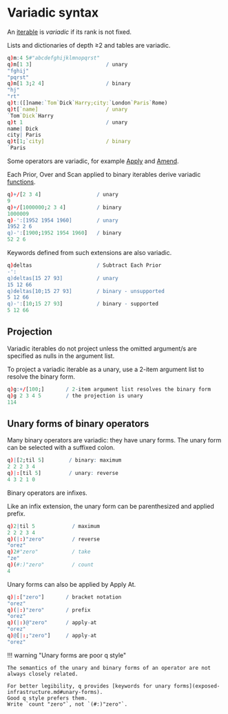 # Variadic syntax




An [iterable](glossary.md#iterable) is _variadic_ if its rank is not fixed.

Lists and dictionaries of depth ≥2 and tables are variadic.

```q
q)m:4 5#"abcdefghijklmnopqrst"
q)m[1 3]                        / unary
"fghij"
"pqrst"
q)m[1 3;2 4]                    / binary
"hj"
"rt"
q)t:([]name:`Tom`Dick`Harry;city:`London`Paris`Rome)
q)t[`name]                      / unary
`Tom`Dick`Harry
q)t 1                           / unary
name| Dick
city| Paris
q)t[1;`city]                    / binary
`Paris
```

Some operators are variadic, for example [Apply](../ref/apply.md) and [Amend](../ref/amend.md).

Each Prior, Over and Scan applied to binary iterables derive variadic [functions](../ref/iterators.md).

```q
q)+/[2 3 4]                  / unary
9
q)+/[1000000;2 3 4]          / binary
1000009
q)-':[1952 1954 1960]        / unary
1952 2 6
q)-':[1900;1952 1954 1960]   / binary
52 2 6
```

Keywords defined from such extensions are also variadic.

```q
q)deltas                     / Subtract Each Prior
-':
q)deltas[15 27 93]           / unary
15 12 66
q)deltas[10;15 27 93]        / binary - unsupported
5 12 66
q)-':[10;15 27 93]           / binary - supported
5 12 66
```


## Projection

Variadic iterables do not project unless the omitted argument/s are specified as nulls in the argument list.

To project a variadic iterable as a unary, use a 2-item argument list to resolve the binary form.

```q
q)g:+/[100;]       / 2-item argument list resolves the binary form
q)g 2 3 4 5        / the projection is unary
114
```


## Unary forms of binary operators

Many binary operators are variadic: they have unary forms.
The unary form can be selected with a suffixed colon.

```q
q)|[2;til 5]        / binary: maximum
2 2 2 3 4
q)|:[til 5]         / unary: reverse
4 3 2 1 0
```

Binary operators are infixes.

Like an infix extension, the unary form can be parenthesized and applied prefix.

```q
q)2|til 5            / maximum
2 2 2 3 4
q)(|:)"zero"         / reverse
"orez"
q)2#"zero"           / take
"ze"
q)(#:)"zero"         / count
4
```

Unary forms can also be applied by Apply At.

```q
q)|:["zero"]       / bracket notation
"orez"
q)(|:)"zero"       / prefix
"orez"
q)(|:)@"zero"      / apply-at
"orez"
q)@[|:;"zero"]     / apply-at
"orez"
```

!!! warning "Unary forms are poor q style"

    The semantics of the unary and binary forms of an operator are not always closely related. 

    For better legibility, q provides [keywords for unary forms](exposed-infrastructure.md#unary-forms).
    Good q style prefers them. 
    Write `count "zero"`, not `(#:)"zero"`. 
